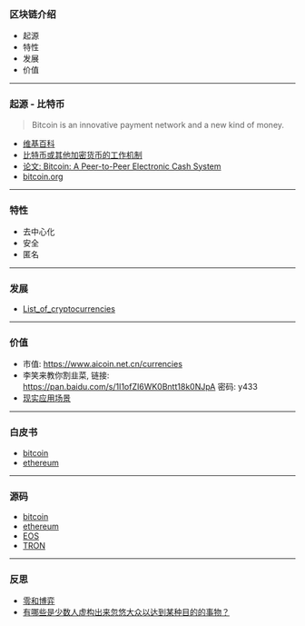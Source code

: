 ### 区块链介绍

- 起源
- 特性
- 发展
- 价值

---

### 起源 - 比特币

> Bitcoin is an innovative payment network and a new kind of money.

- [维基百科](https://en.wikipedia.org/wiki/Bitcoin)
- [比特币或其他加密货币的工作机制](https://www.youtube.com/watch?v=bBC-nXj3Ng4)
- [论文: Bitcoin: A Peer-to-Peer Electronic Cash System](https://bitcoin.org/bitcoin.pdf)
- [bitcoin.org](https://bitcoin.org/zh_CN/)

---

### 特性

- 去中心化
- 安全
- 匿名

---

### 发展

- [List_of_cryptocurrencies](https://en.wikipedia.org/wiki/List_of_cryptocurrencies)

---

### 价值

- 市值: https://www.aicoin.net.cn/currencies
- 李笑来教你割韭菜, 链接: https://pan.baidu.com/s/1I1ofZI6WK0Bntt18k0NJpA 密码: y433
- [现实应用场景](https://github.com/ethereum/wiki/wiki/%5B%E4%B8%AD%E6%96%87%5D-%E4%BB%A5%E5%A4%AA%E5%9D%8A%E7%99%BD%E7%9A%AE%E4%B9%A6#%E5%BA%94%E7%94%A8)

---

### 白皮书

- [bitcoin](https://bitcoincore.org/bitcoin.pdf)
- [ethereum](https://github.com/ethereum/wiki/wiki/%5B%E4%B8%AD%E6%96%87%5D-%E4%BB%A5%E5%A4%AA%E5%9D%8A%E7%99%BD%E7%9A%AE%E4%B9%A6)

---

### 源码

- [bitcoin](https://github.com/bitcoin/bitcoin)
- [ethereum](https://github.com/ethereum)
- [EOS](https://github.com/EOSIO/eos)
- [TRON](https://github.com/tronprotocol/java-tron)

---

### 反思

- [零和博弈](https://www.zhihu.com/topic/19863374/hot)
- [有哪些是少数人虚构出来忽悠大众以达到某种目的的事物？](https://www.zhihu.com/question/272297316)
